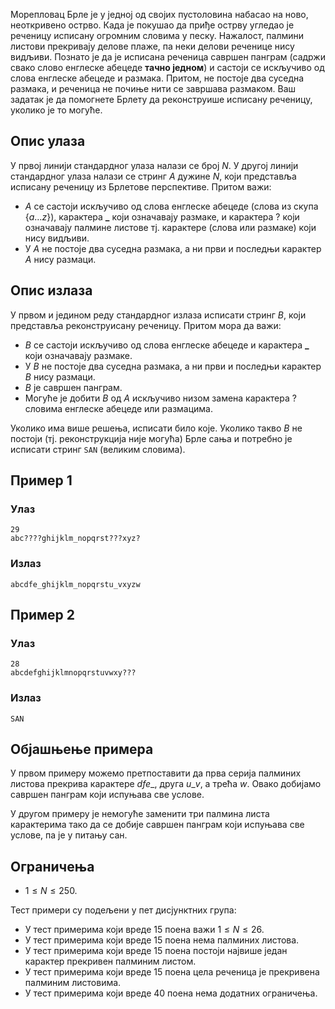 Морепловац Брле је у једној од својих пустоловина набасао на ново, неоткривено острво. Када је покушао да приђе острву угледао је реченицу исписану огромним словима у песку. Нажалост, палмини листови прекривају делове плаже, па неки делови реченице нису видљиви. Познато је да је исписана реченица савршен панграм (садржи свако слово енглеске абецеде **тачно једном**) и састоји се искључиво од слова енглеске абецеде и размака. Притом, не постоје два суседна размака, и реченица не почиње нити се завршава размаком. Ваш задатак је да помогнете Брлету да реконструише исписану реченицу, уколико је то могуће. 

## Опис улаза
У првој линији стандардног улаза налази се број $N$. У другој линији стандардног улаза налази се стринг $A$ дужине $N$, који представља исписану реченицу из Брлетове перспективе. Притом важи: 

 - $A$ се састоји искључиво од слова енглеске абецеде (слова из скупа $\{a \dots z\}$), карактера **_** који означавају размаке, и карактера $?$ који означавају палмине листове тј. карактере (слова или размаке) који нису видљиви.
 - У $A$ не постоје два суседна размака, а ни први и последњи карактер $A$ нису размаци.

## Опис излаза
У првом и једином реду стандардног излаза исписати стринг $B$, који представља реконструисану реченицу. Притом мора да важи: 

 - $B$ се састоји искључиво од слова енглеске абецеде и карактера **_** који означавају размаке.
 - У $B$ не постоје два суседна размака, а ни први и последњи карактер $B$ нису размаци.
 - $B$ je савршен панграм.
 - Могуће је добити $B$ од $A$ искључиво низом замена карактера $?$ словима енглеске абецеде или размацима.

Уколико има више решења, исписати било које. Уколико такво $B$ не постоји (тј. реконструкција није могућа) Брле сања и потребно је исписати стринг `SAN` (великим словима).

## Пример 1
### Улаз
```
29
abc????ghijklm_nopqrst???xyz?
```

### Излаз
```
abcdfe_ghijklm_nopqrstu_vxyzw
```

## Пример 2
### Улаз
```
28
abcdefghijklmnopqrstuvwxy???
```

### Излаз
```
SAN
```

## Објашњење примера
У првом примеру можемо претпоставити да прва серија палминих листова прекрива карактере $dfe\_$, друга $u\_v$, а трећа $w$. Овако добијамо савршен панграм који испуњава све услове.

У другом примеру је немогуће заменити три палмина листа карактерима тако да се добије савршен панграм који испуњава све услове, па је у питању сан.

## Ограничења

* $1 \leq N \leq 250$.

Тест примери су подељени у пет дисјунктних група:

* У тест примерима који вреде 15 поена важи $1 \leq N \leq 26$.
* У тест примерима који вреде 15 поена нема палминих листова.
* У тест примерима који вреде 15 поена постоји највише један карактер прекривен палминим листом.
* У тест примерима који вреде 15 поена цела реченица је прекривена палминим листовима.
* У тест примерима који вреде 40 поена нема додатних ограничења.
